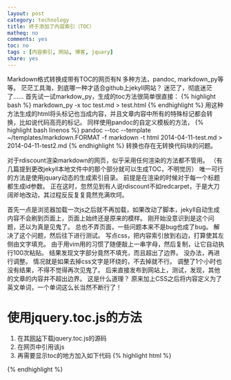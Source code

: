 ```yaml
---
layout: post 
category: technology 
title: 终于添加了内容索引（TOC）
matheq: no
comments: yes
toc: no 
tags : [内容索引, 网站, 博客, jquary]
share: yes
---
```


Markdown格式转换成带有TOC的网页有N 多种方法，pandoc, markdown\_py等等。
茫茫工具海，到底哪一种才适合github上jekyll网站？
迷茫了，彻底迷茫了……
首先试一试markdow\_py，生成的toc方法很简单很直接：
{% highlight bash  %}
	markdown_py -x toc test.md > test.html
{% endhighlight %}
用这种方法生成的html将头标记也当成内容，并且文章内容中所有的特殊标记都会转换，比如说代码高亮的标记。
同样使用pandoc的自定义模板的方法，
{% highlight bash linenos %}
	pandoc --toc  --template ~/templates/markdown.FORMAT -f markdown -t html 2014-04-11-test.md > 2014-04-11-test2.md
{% endhighlight %}
转换也存在无转换代码块的问题。

对于rdiscount渲染markdown的网页，似乎采用任何渲染的方法都不管用。
（有几篇提到更改jekyll本地文件中的那个部分就可以生成TOC，不明觉厉）
唯一可行的方法是使用jquary动态的生成索引目录。
前提是在渲染的时候对于每一个标题都生成id参数。
正在这时，忽然见到有人说rdiscount不如redcarpet，于是大刀阔斧地改动，其过程反反复复竟然充满坎坷。

首先一点是浏览器加载一次js之后就不再加载，如果改动了脚本，jekyll自动生成内容不会刷到页面上，页面上始终还是原来的模样。
刚开始没意识到是这个问题，还以为真是见鬼了。
总也不弄页面，一些问题本来不是bug也成了bug。
解决了这个问题，然后往下进行测试。
写点css，把内容索引放到右边，打算使其左侧由文字填充。
由于用vim用的习惯了随便敲上一串字母，然后复制，让它自动执行100次粘贴。
结果发现文字部分竟然不填充，而且超出了边界。
没办法，再进行调整。
情况就是如果去掉css文字是环绕的，不去掉就不行。
调整了1个小时也没有结果，不得不觉得再次见鬼了。
后来直接发布到网站上，测试，发现，其他的文章的内容并不超出边界。
这是什么道理？
原来加上CSS之后将内容定义为了英文单词，一个单词这么长当然不断行了！


# 使用jquery.toc.js的方法

1. 在其[网站](http://projects.jga.me/toc/)下载jquery.toc.js的源码
2. 在网页中引用该js
3. 再需要显示toc的地方加入如下代码
{% highlight html  %}
<div class="toc"></toc>
{% endhighlight %}


